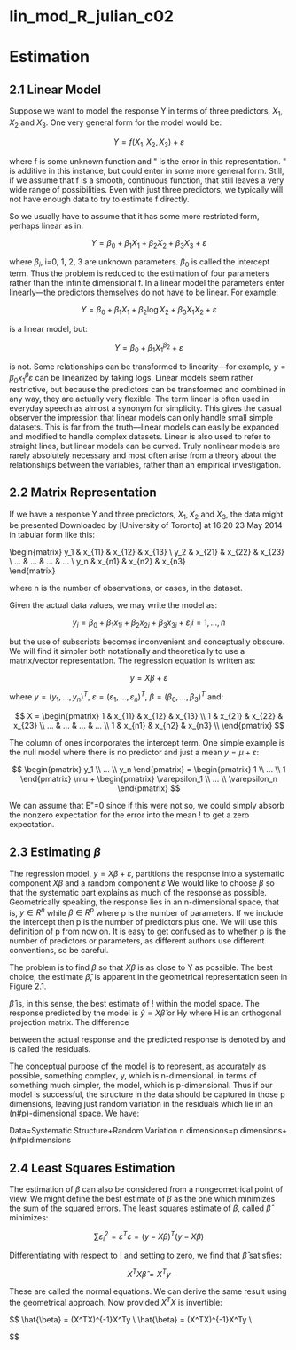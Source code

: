 # lin_mod_R_julian_c02

# Estimation

## 2.1 Linear Model

Suppose we want to model the response Y in terms of three predictors, $X_1, X_2$ and $X_3$. One
very general form for the model would be:

$$
Y= f(X_1, X_2, X_3) + \varepsilon
$$

where f is some unknown function and " is the error in this representation. " is additive in
this instance, but could enter in some more general form. Still, if we assume that f is a
smooth, continuous function, that still leaves a very wide range of possibilities. Even with
just three predictors, we typically will not have enough data to try to estimate f directly.

So we usually have to assume that it has some more restricted form, perhaps linear as in:

$$
Y= \beta_0 + \beta_1 X_1 + \beta_2 X_2+ \beta_3 X_3 + \varepsilon
$$


where $\beta_i$, i=0, 1, 2, 3 are unknown parameters. $\beta_0$ is called the intercept term. Thus the
problem is reduced to the estimation of four parameters rather than the infinite
dimensional f. In a linear model the parameters enter linearly—the predictors themselves
do not have to be linear. For example:

$$
Y= \beta_0 + \beta_1 X_1 + \beta_2 \log X_2+ \beta_3 X_1 X_2 + \varepsilon
$$

is a linear model, but:

$$
Y= \beta_0 + \beta_1 X_1^{\beta_2} + \varepsilon
$$

is not. Some relationships can be transformed to linearity—for example, $y = \beta_0 x_1^{\beta}\varepsilon$
can
be linearized by taking logs. Linear models seem rather restrictive, but because the
predictors can be transformed and combined in any way, they are actually very flexible.
The term linear is often used in everyday speech as almost a synonym for simplicity. This
gives the casual observer the impression that linear models can only handle small simple
datasets. This is far from the truth—linear models can easily be expanded and modified
to handle complex datasets. Linear is also used to refer to straight lines, but linear models
can be curved. Truly nonlinear models are rarely absolutely necessary and most often
arise from a theory about the relationships between the variables, rather than an empirical
investigation.


## 2.2 Matrix Representation

If we have a response Y and three predictors, $X_1, X_2$ and $X_3$, the data might be presented
Downloaded by [University of Toronto] at 16:20 23 May 2014
in tabular form like this:

\begin{matrix}
y_1 & x_{11}  & x_{12}  & x_{13}  \\ 
y_2 & x_{21}  & x_{22}  & x_{23}  \\
... & ...  & ...  & ...  \\ 
y_n & x_{n1}  & x_{n2}  & x_{n3}   
\end{matrix}

where n is the number of observations, or cases, in the dataset.

Given the actual data values, we may write the model as:

$$
y_i= \beta_0 + \beta_1x_{1i}+\beta_2x_{2i}+ \beta_3x_{3i}+\varepsilon_i i=1,…, n
$$

but the use of subscripts becomes inconvenient and conceptually obscure. We will find it
simpler both notationally and theoretically to use a matrix/vector representation. The
regression equation is written as:

$$
y=X\beta + \varepsilon
$$

where $y=(y_1,…, y_n)^T$, $\varepsilon =(\varepsilon_1, ..., \varepsilon_n)^T$, $\beta=(\beta_0,…,\beta_3)^T$ and:

$$
X = \begin{pmatrix}
1 & x_{11} & x_{12} & x_{13} \\ 
1 & x_{21} & x_{22} & x_{23} \\ 
... & ... & ... & ... \\ 
1 & x_{n1} & x_{n2} & x_{n3} \\ 
\end{pmatrix}
$$

The column of ones incorporates the intercept term. One simple example is the null
model where there is no predictor and just a mean $y= \mu + \varepsilon$:

$$
\begin{pmatrix}
y_1  \\ 
...  \\ 
y_n  
\end{pmatrix} = \begin{pmatrix}
1  \\ 
...  \\ 
1  
\end{pmatrix} \mu + \begin{pmatrix}
\varepsilon_1  \\ 
...  \\ 
\varepsilon_n  
\end{pmatrix}
$$


We can assume that E"=0 since if this were not so, we could simply absorb the nonzero
expectation for the error into the mean ! to get a zero expectation.

## 2.3 Estimating $\beta$

The regression model, $y= X \beta + \varepsilon$, partitions the response into a systematic component $X\beta$
and a random component $\varepsilon$ We would like to choose $\beta$ so that the systematic part explains as much of the response as possible. Geometrically speaking, the response lies in an n-dimensional space, that is, $y \in R^n$
while $\beta \in R^p$
where p is the number of parameters.
If we include the intercept then p is the number of predictors plus one. We will use this
definition of p from now on. It is easy to get confused as to whether p is the number of
predictors or parameters, as different authors use different conventions, so be careful.

The problem is to find $\beta$ so that $X\beta$ is as close to Y as possible. The best choice, the
estimate $\hat{\beta}$, is apparent in the geometrical representation seen in Figure 2.1.

$\hat{\beta}$ is, in this sense, the best estimate of ! within the model space. The response predicted
by the model is $\hat{y} = X \hat{\beta}$
or Hy where H is an orthogonal projection matrix. The difference

between the actual response and the predicted response is denoted by and is called the
residuals.

The conceptual purpose of the model is to represent, as accurately as possible,
something complex, y, which is n-dimensional, in terms of something much simpler, the
model, which is p-dimensional. Thus if our model is successful, the structure in the data
should be captured in those p dimensions, leaving just random variation in the residuals
which lie in an (n#p)-dimensional space. We have:


Data=Systematic Structure+Random Variation
n dimensions=p dimensions+(n#p)dimensions

## 2.4 Least Squares Estimation

The estimation of $\beta$ can also be considered from a nongeometrical point of view. We
might define the best estimate of $\beta$ as the one which minimizes the sum of the squared
errors. The least squares estimate of $\beta$, called $\hat{\beta}$ minimizes:


$$
\sum \varepsilon_i^2 = \varepsilon^T \varepsilon = (y - X \beta)^T (y - X\beta) 
$$

Differentiating with respect to ! and setting to zero, we find that $\hat{\beta}$
satisfies:

$$
X^TX\hat{\beta} = X^T y
$$

These are called the normal equations. We can derive the same result using the
geometrical approach. Now provided $X^TX$ is invertible:

$$
\hat{\beta} = (X^TX)^{-1}X^Ty \\
\hat{\beta} = (X^TX)^{-1}X^Ty \\

$$






